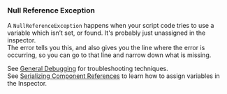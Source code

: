 ### Null Reference Exception
A `NullReferenceException` happens when your script code tries to use a variable which isn’t set, or found. It's probably just unassigned in the inspector.  
The error tells you this, and also gives you the line where the error is occurring, so you can go to that line and narrow down what is missing.  

See [General Debugging](../../Debugging.md) for troubleshooting techniques.  
See [Serializing Component References](../../Variables/Other%20Members/Serializing%20Component%20References.md) to learn how to assign variables in the Inspector.